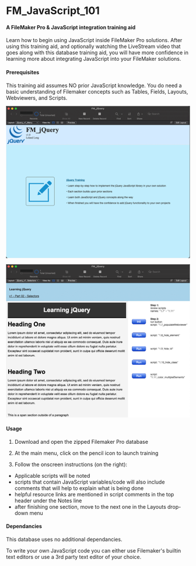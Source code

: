 # FM_JavaScript_101

#### A FileMaker Pro & JavaScript integration training aid

Learn how to begin using JavaScript inside FileMaker Pro solutions. After using this training aid, and optionally watching the LiveStream video that goes along with this database training aid, you will have more confidence in learning more about integrating JavaScript into your FileMaker solutions.

#### Prerequisites

This training aid assumes NO prior JavaScript knowledge.
You do need a basic understanding of Filemaker concepts such as Tables, Fields, Layouts, Webviewers, and Scripts.

![Overview image](images/Overview.png)

![Overview2 image](images/Overview2.png)

#### Usage

1. Download and open the zipped Filemaker Pro database

2. At the main menu, click on the pencil icon to launch training

3. Follow the onscreen instructions (on the right):
  * Applicable scripts will be noted
  * scripts that contain JavaScript variables/code will also include comments that will help to explain what is being done
  * helpful resource links are mentioned in script comments in the top header under the Notes line
  * after finishing one section, move to the next one in the Layouts drop-down menu


#### Dependancies

This database uses no additional dependancies.

To write your own JavaScript code you can either use Filemaker's builtin text editors or use a 3rd party text editor of your choice.
